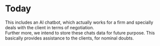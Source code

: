# Today
This includes an AI chatbot, which actually works for a firm and specially deals with the client in terms of negotiation. 
<br>
Further more, we intend to store these chats data for future purpose. This basically provides assistance to the clients, for nominal doubts.
<br>

